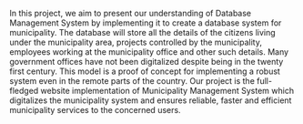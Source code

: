 In this project, we aim to present our understanding of Database Management System by implementing it to create a database system for municipality. The database will store all the details of the citizens living under the municipality area, projects controlled by the municipality, employees working at the municipality office and other such details. Many government offices have not been digitalized despite being in the twenty first century. This model is a proof of concept for implementing a robust system even in the remote parts of the country. Our project is the full-fledged website implementation of Municipality Management System which digitalizes the municipality system and ensures reliable, faster and efficient municipality services to the concerned users. 
